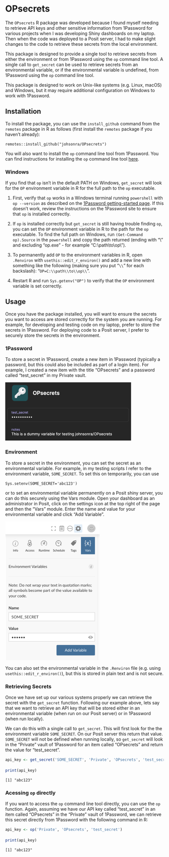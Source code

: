 # OPsecrets


The `OPsecrets` R package was developed because I found myself needing
to retrieve API keys and other sensitive information from 1Password for
various projects when I was developing Shiny dashboards on my laptop.
Then when the code was deployed to a Posit server, I had to make slight
changes to the code to retrieve these secrets from the local
environment.

This package is designed to provide a single tool to retrieve secrets
from either the environment or from 1Password using the `op` command
line tool. A single call to `get_secret` can be used to retrieve secrets
from an environmental variable, or if the environmental variable is
undefined, from 1Password using the `op` command line tool.

This package is designed to work on Unix-like systems (e.g. Linux,
macOS) and Windows, but it may require additional configuration on
Windows to work with 1Password.

## Installation

To install the package, you can use the `install_github` command from
the `remotes` package in R as follows (first install the `remotes`
package if you haven’t already):

    remotes::install_github("johsonra/OPsecrets")

You will also want to install the `op` command line tool from 1Password.
You can find instructions for installing the `op` command line tool
[here](https://support.1password.com/command-line-getting-started/).

### Windows

If you find that `op` isn’t in the default PATH on Windows, `get_secret`
will look for the `OP` environment variable in R for the full path to
the `op` executable.

1.  First, verify that `op` works in a Windows terminal running
    `powershell` with `op --version` as described on the [1Password
    getting-started
    page](https://support.1password.com/command-line-getting-started/).
    If this doesn’t work, review the instructions on the 1Password site
    to ensure that `op` is installed correctly.

2.  If `op` is installed correctly but `get_secret` is still having
    trouble finding `op`, you can set the `OP` environment variable in R
    to the path for the `op` executable. To find the full path on
    Windows, run `(Get-Command op).Source` in the `powershell` and copy
    the path returned (ending with “\\” and excluding “op.exe” - for
    example “C:\path\to\op\\”).

3.  To permanently add `OP` to the environment variables in R, open
    `.Renviron` with `usethis::edit_r_environ()` and add a new line with
    something like the following (making sure you put “`\\`” for each
    backslash): “`OP=C:\\path\\to\\op\\`”.

4.  Restart R and run `Sys.getenv("OP")` to verify that the `OP`
    environment variable is set correctly.

## Usage

Once you have the package installed, you will want to ensure the secrets
you want to access are stored correctly for the system you are running.
For example, for developing and testing code on my laptop, prefer to
store the secrets in 1Password. For deploying code to a Posit server, I
prefer to securely store the secrets in the environment.

### 1Password

To store a secret in 1Password, create a new item in 1Password
(typically a password, but this could also be included as part of a
login item). For example, I created a new item with the title
“OPsecrets” and a password called “test_secret” in my Private vault.

<img src="img/1password_item.png" width="400" />

### Environment

To store a secret in the environment, you can set the secret as an
environmental variable. For example, in my testing scripts I refer to
the environment variable, `SOME_SECRET`. To set this on temporarily, you
can use

    Sys.setenv(SOME_SECRET='abc123')

or to set an environmental variable permanently on a Posit shiny server,
you can do this securely using the Vars module. Open your dashboard as
an administrator in Posit, click on the settings icon at the top right
of the page and then the “Vars” module. Enter the name and value for
your environmental variable and click “Add Variable”.

<img src="img/posit_setenv.png" width="300" />

You can also set the environmental variable in the `.Renviron` file
(e.g. using `usethis::edit_r_environ()`), but this is stored in plain
text and is not secure.

### Retrieving Secrets

Once we have set up our various systems properly we can retrieve the
secret with the `get_secret` function. Following our example above, lets
say that we want to retrieve an API key that will be stored either in an
environmental variable (when run on our Posit server) or in 1Password
(when run locally).

We can do this with a single call to `get_secret`. This will first look
for the the environment variable `SOME_SECRET`. On our Posit server this
return that value. `SOME_SECRET` will not be defined when running
locally, so `get_secret` will look in the “Private” vault of 1Password
for an item called “OPsecrets” and return the value for “test_secret”.

``` r
api_key <- get_secret('SOME_SECRET', 'Private', 'OPsecrets', 'test_secret')

print(api_key)
```

    [1] "abc123"

### Acessing `op` directly

If you want to access the `op` command line tool directly, you can use
the `op` function. Again, assuming we have our API key called
“test_secret” in an item called “OPsecrets” in the “Private” vault of
1Password, we can retrieve this secret directly from 1Password with the
following command in R:

``` r
api_key <- op('Private', 'OPsecrets', 'test_secret')

print(api_key)
```

    [1] "abc123"
